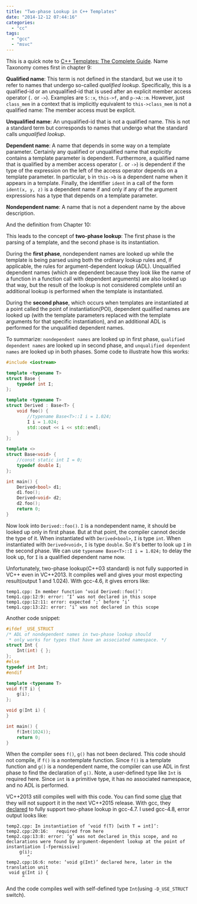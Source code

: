 ```yaml
---
title: "Two-phase Lookup in C++ Templates"
date: "2014-12-12 07:44:16"
categories: 
  - "cc"
tags: 
  - "gcc"
  - "msvc"
---
```


This is a quick note to [C++ Templates: The Complete Guide](http://www.amazon.com/C-Templates-The-Complete-Guide/dp/0201734842/). Name Taxonomy comes first in chapter 9:

**Qualified name**: This term is not defined in the standard, but we use it to refer to names that undergo so-called *qualified lookup*. Specifically, this is a qualified-id or an unqualified-id that is used after an explicit member access operator (`.` or `->`). Examples are `S::x`, `this->f`, and `p->A::m`. However, just `class_mem` in a context that is implicitly equivalent to `this->class_mem` is not a qualified name: The member access must be explicit.

**Unqualified name**: An unqualified-id that is not a qualified name. This is not a standard term but corresponds to names that undergo what the standard calls *unqualified lookup*.

**Dependent name**: A name that depends in some way on a template parameter. Certainly any qualified or unqualified name that explicitly contains a template parameter is dependent. Furthermore, a qualified name that is qualified by a member access operator (`.` or `->`) is dependent if the type of the expression on the left of the access operator depends on a template parameter. In particular, `b` in `this->b` is a dependent name when it appears in a template. Finally, the identifier `ident` in a call of the form `ident(x, y, z)` is a dependent name if and only if any of the argument expressions has a type that depends on a template parameter.

**Nondependent name**: A name that is not a dependent name by the above description.

And the definition from Chapter 10:

This leads to the concept of **two-phase lookup**: The first phase is the parsing of a template, and the second phase is its instantiation.

During the **first phase**, nondependent names are looked up while the template is being parsed using both the ordinary lookup rules and, if applicable, the rules for argument-dependent lookup (ADL). Unqualified dependent names (which are dependent because they look like the name of a function in a function call with dependent arguments) are also looked up that way, but the result of the lookup is not considered complete until an additional lookup is performed when the template is instantiated.

During the **second phase**, which occurs when templates are instantiated at a point called the point of instantiation(POI), dependent qualified names are looked up (with the template parameters replaced with the template arguments for that specific instantiation), and an additional ADL is performed for the unqualified dependent names.

To summarize: `nondependent names` are looked up in first phase, `qualified dependent names` are looked up in second phase, and `unqualified dependent names` are looked up in both phases. Some code to illustrate how this works:

```cpp
#include <iostream>

template <typename T>
struct Base {
    typedef int I;
};

template <typename T>
struct Derived : Base<T> {
    void foo() {
        //typename Base<T>::I i = 1.024;
        I i = 1.024;
        std::cout << i << std::endl;
    }
};

template <>
struct Base<void> {
    //const static int I = 0;
    typedef double I;
};

int main() {
    Derived<bool> d1;
    d1.foo();
    Derived<void> d2;
    d2.foo();
    return 0;
}
```

Now look into `Derived::foo()`. `I` is a nondependent name, it should be looked up only in first phase. But at that point, the compiler cannot decide the type of it. When instantiated with `Derived<bool>`, `I` is type `int`. When instantiated with `Derived<void>`, `I` is type `double`. So it's better to look up `I` in the second phase. We can use `typename Base<T>::I i = 1.024;` to delay the look up, for `I` is a qualified dependent name now.

Unfortunately, two-phase lookup(C++03 standard) is not fully supported in VC++ even in VC++2013. It compiles well and gives your most expecting result(output 1 and 1.024). With gcc-4.6, it gives errors like:

```
temp1.cpp: In member function ‘void Derived::foo()’:
temp1.cpp:12:9: error: ‘I’ was not declared in this scope
temp1.cpp:12:11: error: expected ‘;’ before ‘i’
temp1.cpp:13:22: error: ‘i’ was not declared in this scope
```

Another code snippet:

```cpp
#ifdef _USE_STRUCT
/* ADL of nondependent names in two-phase lookup should
 * only works for types that have an associated namespace. */
struct Int { 
    Int(int) { };
};
#else
typedef int Int;
#endif

template <typename T>
void f(T i) {
    g(i);
};

void g(Int i) {
}

int main() {
    f(Int(1024));
    return 0;
}
```

When the compiler sees `f()`, `g()` has not been declared. This code should not compile, if `f()` is a nontemplate function. Since `f()` is a template function and `g()` is a nondependent name, the compiler can use ADL in first phase to find the declaration of `g()`. Note, a user-defined type like `Int` is required here. Since `int` is a primitive type, it has no associated namespace, and no ADL is performed.

VC++2013 still compiles well with this code. You can find some [clue](http://blogs.msdn.com/b/vcblog/archive/2014/08/21/c-11-14-features-in-visual-studio-14-ctp3.aspx) that they will not support it in the next VC++2015 release. With gcc, they [declared](http://gcc.gnu.org/gcc-4.7/changes.html#cxx) to fully support two-phase lookup in gcc-4.7. I used gcc-4.8, error output looks like:

```
temp2.cpp: In instantiation of ‘void f(T) [with T = int]’:
temp2.cpp:20:16:   required from here
temp2.cpp:13:8: error: ‘g’ was not declared in this scope, and no declarations were found by argument-dependent lookup at the point of instantiation [-fpermissive]
     g(i);
        ^
temp2.cpp:16:6: note: ‘void g(Int)’ declared here, later in the translation unit
 void g(Int i) {
      ^
```

And the code compiles well with self-defined type `Int`(using `-D_USE_STRUCT` switch).
